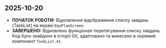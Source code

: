 ## 2025-10-20

- **ПОЧАТОК РОБОТИ:** Відновлення відображення списку завдань (TaskList) на екрані `DayPlanScreen`.
- **ЗАВЕРШЕНО:** Відновлено функціонал перетягування списку завдань. Код було знайдено в історії Git, адаптовано та винесено в окремий компонент `TaskList.kt`.
